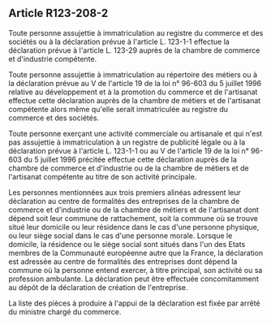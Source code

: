 Article R123-208-2
----
Toute personne assujettie à immatriculation au registre du commerce et des
sociétés ou à la déclaration prévue à l'article L. 123-1-1 effectue la
déclaration prévue à l'article L. 123-29 auprès de la chambre de commerce et
d'industrie compétente.

Toute personne assujettie à immatriculation au répertoire des métiers ou à la
déclaration prévue au V de l'article 19 de la loi n° 96-603 du 5 juillet 1996
relative au développement et à la promotion du commerce et de l'artisanat
effectue cette déclaration auprès de la chambre de métiers et de l'artisanat
compétente alors même qu'elle serait immatriculée au registre du commerce et des
sociétés.

Toute personne exerçant une activité commerciale ou artisanale et qui n'est pas
assujettie à immatriculation à un registre de publicité légale ou à la
déclaration prévue à l'article L. 123-1-1 ou au V de l'article 19 de la loi n°
96-603 du 5 juillet 1996 précitée effectue cette déclaration auprès de la
chambre de commerce et d'industrie ou de la chambre de métiers et de l'artisanat
compétente au titre de son activité principale.

Les personnes mentionnées aux trois premiers alinéas adressent leur déclaration
au centre de formalités des entreprises de la chambre de commerce et d'industrie
ou de la chambre de métiers et de l'artisanat dont dépend soit leur commune de
rattachement, soit la commune où se trouve situé leur domicile ou leur résidence
dans le cas d'une personne physique, ou leur siège social dans le cas d'une
personne morale. Lorsque le domicile, la résidence ou le siège social sont
situés dans l'un des Etats membres de la Communauté européenne autre que la
France, la déclaration est adressée au centre de formalités des entreprises dont
dépend la commune où la personne entend exercer, à titre principal, son activité
ou sa profession ambulante. La déclaration peut être effectuée concomitamment au
dépôt de la déclaration de création de l'entreprise.

La liste des pièces à produire à l'appui de la déclaration est fixée par arrêté
du ministre chargé du commerce.
